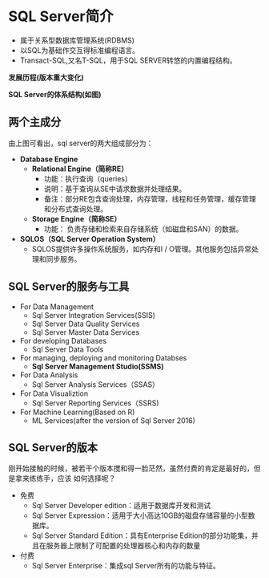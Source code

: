 # SQL Server简介
- 属于关系型数据库管理系统(RDBMS)
- 以SQL为基础作交互得标准编程语言。
- Transact-SQL,又名T-SQL，用于SQL SERVER转悠的内置编程结构。

**发展历程(版本重大变化)**


**SQL Server的体系结构(如图)** 


## 两个主成分
由上图可看出，sql server的两大组成部分为：
- **Database Engine**
  - **Relational Engine（简称RE）**
    - 功能：执行查询（queries）
    - 说明：基于查询从SE中请求数据并处理结果。
    - 备注：部分RE包含查询处理，内存管理，线程和任务管理，缓存管理和分布式查询处理。
  - **Storage Engine（简称SE）**
    - 功能： 负责存储和检索来自存储系统（如磁盘和SAN）的数据。
- **SQLOS（SQL Server Operation System）**
  - SQLOS提供许多操作系统服务，如内存和I / O管理。其他服务包括异常处理和同步服务。
  
## SQL Server的服务与工具
- For Data Management
  - Sql Server Integration Services(SSIS)
  - Sql Server Data Quality Services
  - Sql Server Master Data Services
- For developing Databases
  - Sql Server Data Tools
- For managing, deploying and monitoring Databses
  - **Sql Server Management Studio(SSMS)**
- For Data Analysis
  - Sql Server Analysis Services（SSAS）
- For Data Visualiztion
  - Sql Server Reporting Services（SSRS)
- For Machine Learning(Based on R)
  - ML Services(after the version of Sql Server 2016)
  
## SQL Server的版本
刚开始接触的时候，被若干个版本搅和得一脸茫然，虽然付费的肯定是最好的，但是拿来练练手，应该
如何选择呢？
- 免费
  - Sql Server Developer edition：适用于数据库开发和测试
  - Sql Server Expression：适用于大小高达10GB的磁盘存储容量的小型数据库。
  - Sql Server Standard Edition：具有Enterprise Edition的部分功能集，并且在服务器上限制了可配置的处理器核心和内存的数量
- 付费
  - Sql Server Enterprise：集成sql Server所有的功能与特征。
